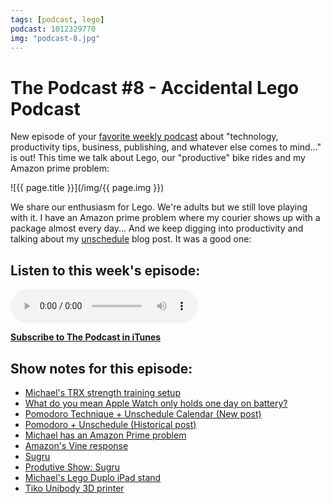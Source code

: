 ```yaml
---
tags: [podcast, lego]
podcast: 1012329770
img: "podcast-8.jpg"
---
```


# The Podcast #8 - Accidental Lego Podcast

New episode of your [favorite weekly podcast][p] about "technology, productivity tips, business, publishing, and whatever else comes to mind..." is out! This time we talk about Lego, our "productive" bike rides and my Amazon prime problem:

<!--More-->

![{{ page.title }}](/img/{{ page.img }})

We share our enthusiasm for Lego. We're adults but we still love playing with it. I have an Amazon prime problem where my courier shows up with a package almost every day... And we keep digging into productivity and talking about my [unschedule](/unschedule) blog post. It was a good one:

## Listen to this week's episode:

<audio controls>
<source src="https://files.nozbe.com/podcast/008.mp3" type="audio/mpeg">
</audio>

**[Subscribe to The Podcast in iTunes][i]**

## Show notes for this episode:

  * [Michael's TRX strength training setup](/fitness-for-busy-professionals-productive-show-36/)
  * [What do you mean Apple Watch only holds one day on battery?](https://twitter.com/radexp/status/619058119646257152)
  * [Pomodoro Technique + Unschedule Calendar (New post)](https://nozbe.com/blog/unschedule/)
  * [Pomodoro + Unschedule (Historical post)](/power-of-unschedule-and-pomodoro-technique/)
  * [Michael has an Amazon Prime problem](https://twitter.com/msliwinski/status/624238109941739520)
  * [Amazon's Vine response](https://vine.co/v/egz5PT15dzO)
  * [Sugru](https://sugru.com/)
  * [Produtive Show: Sugru](https://youtu.be/YOvU6QKha-0)
  * [Michael's Lego Duplo iPad stand](https://twitter.com/msliwinski/status/583954368615096320)
  * [Tiko Unibody 3D printer](https://www.kickstarter.com/projects/tiko3d/tiko-the-unibody-3d-printer)

[e]: /podcast-8
[p]: /podcast
[n]: https://michael.gratis/nozbe
[r]: https://michael.gratis/radex
[i]: https://michael.gratis/thepodcast